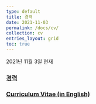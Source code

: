 ```yaml
---
type: default
title: 경력
date: 2021-11-03
permalink: /docs/cv/
collection: cv
entries_layout: grid
toc: true
---
```


2021년 11월 3일 현재

### [경력](/docs/cv/kor/)
### [Curriculum Vitae (in English)](/docs/cv/eng/)
